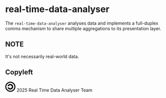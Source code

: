 # real-time-data-analyser

The `real-time-data-analyser` analyses data and implements a full-duplex comms mechanism to share multiple aggregations to its presentation layer.

## NOTE

It's not necessarily real-world data.

## Copyleft

![Copyleft](./images/copyleft.png) 2025 Real Time Data Analyser Team
